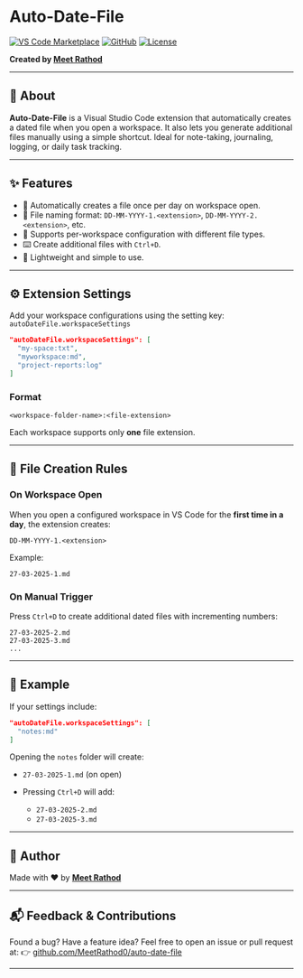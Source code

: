# Auto-Date-File

[![VS Code Marketplace](https://img.shields.io/visual-studio-marketplace/v/auto-date-file?label=VS%20Code%20Marketplace)](https://marketplace.visualstudio.com/)
[![GitHub](https://img.shields.io/badge/GitHub-MeetRathod0-181717?logo=github)](https://github.com/MeetRathod0)
[![License](https://img.shields.io/github/license/MeetRathod0/auto-date-file)](https://github.com/MeetRathod0/auto-date-file/blob/main/LICENSE)

**Created by [Meet Rathod](https://github.com/MeetRathod0)**

---

## 📌 About

**Auto-Date-File** is a Visual Studio Code extension that automatically creates a dated file when you open a workspace. It also lets you generate additional files manually using a simple shortcut. Ideal for note-taking, journaling, logging, or daily task tracking.

---

## ✨ Features

* 📁 Automatically creates a file once per day on workspace open.
* 🧠 File naming format: `DD-MM-YYYY-1.<extension>`, `DD-MM-YYYY-2.<extension>`, etc.
* 🔧 Supports per-workspace configuration with different file types.
* ⌨️ Create additional files with `Ctrl+D`.
* 💼 Lightweight and simple to use.

---

## ⚙️ Extension Settings

Add your workspace configurations using the setting key:
`autoDateFile.workspaceSettings`

```json
"autoDateFile.workspaceSettings": [
  "my-space:txt",
  "myworkspace:md",
  "project-reports:log"
]
```

### Format

```
<workspace-folder-name>:<file-extension>
```

Each workspace supports only **one** file extension.

---

## 📁 File Creation Rules

### On Workspace Open

When you open a configured workspace in VS Code for the **first time in a day**, the extension creates:

```
DD-MM-YYYY-1.<extension>
```

Example:

```
27-03-2025-1.md
```

### On Manual Trigger

Press `Ctrl+D` to create additional dated files with incrementing numbers:

```
27-03-2025-2.md
27-03-2025-3.md
...
```

---

## 🧪 Example

If your settings include:

```json
"autoDateFile.workspaceSettings": [
  "notes:md"
]
```

Opening the `notes` folder will create:

* `27-03-2025-1.md` (on open)
* Pressing `Ctrl+D` will add:

  * `27-03-2025-2.md`
  * `27-03-2025-3.md`

---

## 👤 Author

Made with ❤️ by [**Meet Rathod**](https://github.com/MeetRathod0)

---

## 📬 Feedback & Contributions

Found a bug? Have a feature idea?
Feel free to open an issue or pull request at:
👉 [github.com/MeetRathod0/auto-date-file](https://github.com/MeetRathod0/auto-date-file)

---

